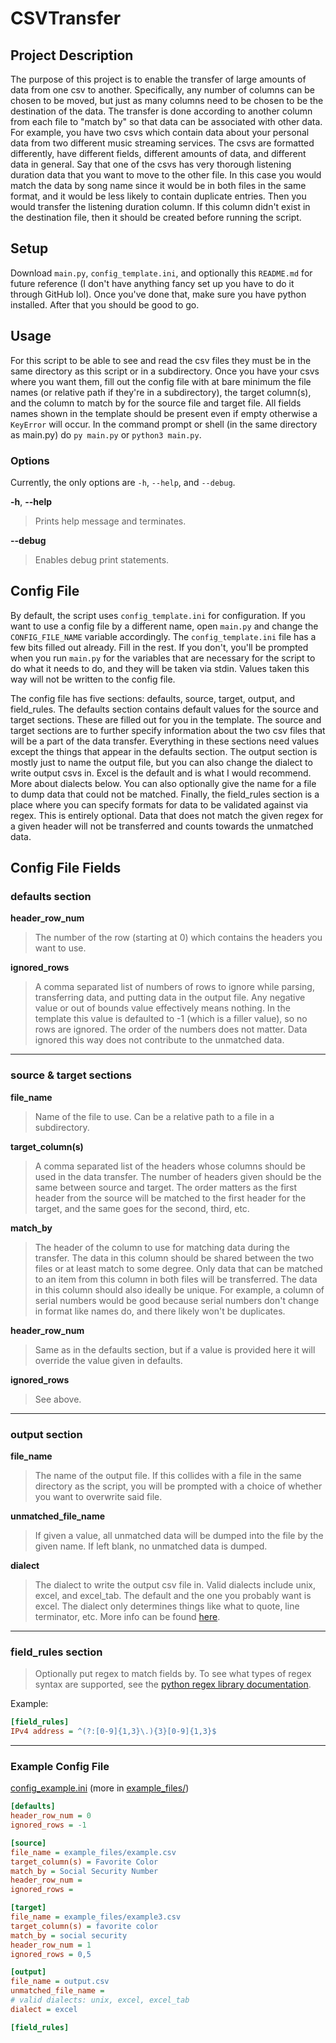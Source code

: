 # CSVTransfer

## Project Description
The purpose of this project is to enable the transfer of large amounts of 
data from one csv to another. Specifically, any number of columns can be
chosen to be moved, but just as many columns need to be chosen to be the
destination of the data. The transfer is done according to another column
from each file to "match by" so that data can be associated with other data.
For example, you have two csvs which contain data about your personal data from
two different music streaming services. The csvs are formatted differently,
have different fields, different amounts of data, and different data in general.
Say that one of the csvs has very thorough listening duration data that you want
to move to the other file. In this case you would match the data by song name
since it would be in both files in the same format, and it would be less likely
to contain duplicate entries. Then you would transfer the listening duration 
column. If this column didn't exist in the destination file, then it should be
created before running the script.

## Setup
Download `main.py`, `config_template.ini`, and optionally this `README.md` for 
future reference (I don't have anything fancy set up you have to do it 
through GitHub lol). Once you've done that, make sure you have python 
installed. After that you should be good to go.

## Usage
For this script to be able to see and read the csv files they must be in the
same directory as this script or in a subdirectory. Once you have your csvs
where you want them, fill out the config file with at bare minimum the file
names (or relative path if they're in a subdirectory), the target column(s), 
and the column to match by for the source file and target file. All fields 
names shown in the template should be present even if empty otherwise a 
`KeyError` will occur. In the command prompt or shell (in the same directory 
as main.py) do `py main.py` or `python3 main.py`.

### Options
Currently, the only options are `-h`, `--help`, and `--debug`.

**-h**, **--help**
> Prints help message and terminates.

**--debug**
> Enables debug print statements.

## Config File
By default, the script uses `config_template.ini` for configuration. If you 
want to use a config file by a different name, open `main.py` and change 
the `CONFIG_FILE_NAME` variable accordingly. The `config_template.ini` file 
has a few bits filled out already. Fill in the rest. If you don't, you'll be 
prompted when you run `main.py` for the variables that are necessary for 
the script to do what it needs to do, and they will be taken via stdin. Values
taken this way will not be written to the config file.

The config file has five sections: defaults, source, target, output, and 
field_rules. The defaults section contains default values for the source and 
target sections. These are filled out for you in the template. The source and 
target sections are to further specify information about the two csv files that 
will be a part of the data transfer. Everything in these sections need values 
except the things that appear in the defaults section. The output section is 
mostly just to name the output file, but you can also change the dialect to 
write output csvs in. Excel is the default and is what I would recommend. 
More about dialects below. You can also optionally give the name for a file 
to dump data that could not be matched. Finally, the field_rules section is 
a place where you can specify formats for data to be validated against via 
regex. This is entirely optional. Data that does not match the given regex 
for a given header will not be transferred and counts towards the unmatched data.

## Config File Fields

### defaults section
**header_row_num**
> The number of the row (starting at 0) which contains the headers you want to
use.

**ignored_rows**
> A comma separated list of numbers of rows to ignore while parsing, 
transferring data, and putting data in the output file. Any negative value or
out of bounds value effectively means nothing. In the template this value is
defaulted to -1 (which is a filler value), so no rows are ignored. The order 
of the numbers does not matter. Data ignored this way does not contribute to 
the unmatched data.

---
### source & target sections
**file_name**
> Name of the file to use. Can be a relative path to a file in a subdirectory.

**target_column(s)**
> A comma separated list of the headers whose columns should be used in the data
transfer. The number of headers given should be the same between source and 
target. The order matters as the first header from the source will be matched to
the first header for the target, and the same goes for the second, third, etc.

**match_by**
> The header of the column to use for matching data during the transfer. The data
in this column should be shared between the two files or at least match to some
degree. Only data that can be matched to an item from this column in both files
will be transferred. The data in this column should also ideally be unique. For
example, a column of serial numbers would be good because serial numbers don't
change in format like names do, and there likely won't be duplicates.

**header_row_num**
> Same as in the defaults section, but if a value is provided here it will
override the value given in defaults.

**ignored_rows**
> See above.

---
### output section
**file_name**
> The name of the output file. If this collides with a file in the same 
directory as the script, you will be prompted with a choice of whether you 
want to overwrite said file.

**unmatched_file_name**
> If given a value, all unmatched data will be dumped into the file by the given
name. If left blank, no unmatched data is dumped.

**dialect**
> The dialect to write the output csv file in. Valid dialects include unix,
excel, and excel_tab. The default and the one you probably want is excel. The
dialect only determines things like what to quote, line terminator, etc. More
info can be found [here](https://docs.python.org/3/library/csv.html#csv.excel).

---
### field_rules section
> Optionally put regex to match fields by. To see what types of regex syntax
are supported, see the
[python regex library documentation](https://docs.python.org/3/library/re.html).

Example:
```ini
[field_rules]
IPv4 address = ^(?:[0-9]{1,3}\.){3}[0-9]{1,3}$
```

---
### Example Config File
[config_example.ini](example_files/config_example.ini) (more in
[example_files/](example_files))
```ini
[defaults]
header_row_num = 0
ignored_rows = -1

[source]
file_name = example_files/example.csv
target_column(s) = Favorite Color
match_by = Social Security Number
header_row_num =
ignored_rows =

[target]
file_name = example_files/example3.csv
target_column(s) = favorite color
match_by = social security
header_row_num = 1
ignored_rows = 0,5

[output]
file_name = output.csv
unmatched_file_name =
# valid dialects: unix, excel, excel_tab
dialect = excel

[field_rules]
```